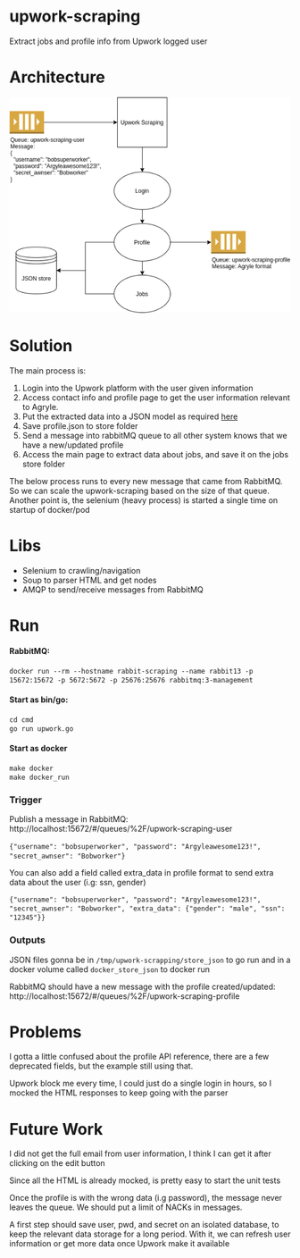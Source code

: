 # upwork-scraping
Extract jobs and profile info from Upwork logged user 

# Architecture
![architecture](https://github.com/otherpirate/upwork-scraping/blob/main/doc/architecture.png)

# Solution
The main process is:
1) Login into the Upwork platform with the user given information
2) Access contact info and profile page to get the user information relevant to Agryle.
3) Put the extracted data into a JSON model as required [here](https://argyle.com/docs/api-reference/profiles)
4) Save profile.json to store folder
6) Send a message into rabbitMQ queue to all other system knows that we have a new/updated profile 
5) Access the main page to extract data about jobs, and save it on the jobs store folder

The below process runs to every new message that came from RabbitMQ.
So we can scale the upwork-scraping based on the size of that queue.
Another point is, the selenium (heavy process) is started a single time on startup of docker/pod

# Libs
* Selenium to crawling/navigation
* Soup to parser HTML and get nodes
* AMQP to send/receive messages from RabbitMQ

# Run

#### RabbitMQ: 
```
docker run --rm --hostname rabbit-scraping --name rabbit13 -p 15672:15672 -p 5672:5672 -p 25676:25676 rabbitmq:3-management
```

#### Start as bin/go:
```
cd cmd
go run upwork.go
```
#### Start as docker
```
make docker
make docker_run
```

### Trigger
Publish a message in RabbitMQ: http://localhost:15672/#/queues/%2F/upwork-scraping-user

`{"username": "bobsuperworker", "password": "Argyleawesome123!", "secret_awnser": "Bobworker"}`

You can also add a field called extra_data in profile format to send extra data about the user (i.g: ssn, gender)
```
{"username": "bobsuperworker", "password": "Argyleawesome123!", "secret_awnser": "Bobworker", "extra_data": {"gender": "male", "ssn": "12345"}}
```


### Outputs
JSON files gonna be in `/tmp/upwork-scrapping/store_json` to go run and in a docker volume called `docker_store_json` to docker run 

RabbitMQ should have a new message with the profile created/updated: http://localhost:15672/#/queues/%2F/upwork-scraping-profile


# Problems
I gotta a little confused about the profile API reference, there are a few deprecated fields, but the example still using that.

Upwork block me every time, I could just do a single login in hours, so I mocked the HTML responses to keep going with the parser

# Future Work
I did not get the full email from user information, I think I can get it after clicking on the edit button

Since all the HTML is already mocked, is pretty easy to start the unit tests

Once the profile is with the wrong data (i.g password), the message never leaves the queue. We should put a limit of NACKs in messages.

A first step should save user, pwd, and secret on an isolated database, to keep the relevant data storage for a long period. With it, we can refresh user information or get more data once Upwork make it available 
